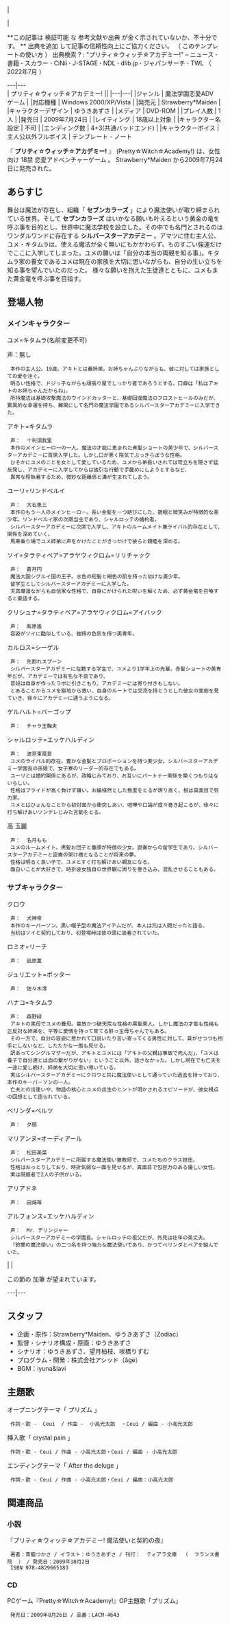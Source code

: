 |

|

**この記事は 検証可能  な  参考文献や出典  が全く示されていないか、不十分です。 ** 出典を追加  して記事の信頼性向上にご協力ください。  （
このテンプレートの使い方  ）  出典検索  ?  :  "プリティ☆ウィッチ☆アカデミー!"  –  ニュース  **·** 書籍  **·** スカラー
**·** CiNii  **·** J-STAGE  **·** NDL  **·** dlib.jp  **·** ジャパンサーチ  **·** TWL
（  2022年7月  ）  
  
---|---  
|  プリティ☆ウィッチ☆アカデミー!  ||
|---|---|
|ジャンル  |  魔法学園恋愛ADV   <br>ゲーム  |
|対応機種  |  Windows 2000/XP/Vista   |
|発売元  |  Strawberry*Maiden   |
|キャラクターデザイン  |  ゆうきあずさ   |
|メディア  |  DVD-ROM   |
|プレイ人数  |  1人   |
|発売日  |  2009年7月24日   |
|レイティング  |  18歳以上対象   |
|キャラクター名設定  |  不可   |
|エンディング数  |  4+3(共通バッドエンド)   |
|キャラクターボイス  |  主人公以外フルボイス   |
テンプレート  \-  ノート  
  
『 **プリティ☆ウィッチ☆アカデミー!** 』 (Pretty☆Witch☆Academy!) は、女性向け  18禁  恋愛アドベンチャーゲーム  。
Strawberry*Maiden  から2009年7月24日に発売された。

##  あらすじ  

舞台は魔法が存在し、組織「 **セブンカラーズ** 」により魔法使いが取り締まられている世界。そして **セブンカラーズ**
はいかなる願いも叶えるという黄金の竜を呼ぶ事を目的とし、世界中に魔法学校を設立した。その中でも名門とされるのはワンダルワンドに存在する
**シルバースターアカデミー**
。アマツに住む主人公、ユメ・キタムラは、使える魔法が全く無いにもかかわらず、ものすごい強運だけでここに入学してしまった。ユメの願いは「自分の本当の両親を知る事」。キタムラ家の養女であるユメは現在の家族を大切に思いながらも、自分の生い立ちを知る事を望んでいたのだった。
様々な願いを抱えた生徒達とともに、ユメもまた黄金竜を呼ぶ事を目指す。

##  登場人物  

###  メインキャラクター  

ユメ=キタムラ(名前変更不可)

声：無し

     本作の主人公。19歳。アキトとは義姉弟。お姉ちゃんぶりながらも、彼に対しては家族としての愛を注ぐ。 
     明るい性格で、ドジっ子ながらも頑張り屋でしっかり者であろうとする。口癖は「私はアキトのお姉ちゃんだからね」。 
     所持魔法は基礎攻撃魔法のウインドカッターと、基礎回復魔法のフロストヒールのみだが、驚異的な幸運を持ち、難関にして名門の魔法学園であるシルバースターアカデミーに入学できた。 
アキト=キタムラ

     声：  十利須我里 
     本作のメインヒーローの一人。魔法の才能に恵まれた青髪ショートの美少年で、シルバースターアカデミーに首席入学した。しかし口が悪く陰気でぶっきらぼうな性格。 
     ひそかにユメのことを女として愛しているため、ユメから弟扱いされては苛立ちを隠さず猛反発し、アカデミーに入学してからは強引な行動で手籠めにしようとするなど、 
     異常な程執着するため、微妙な距離感と溝が生まれてしまう。 
ユーリ=リンドベルイ

     声：  大石恵三 
     本作のもう一人のメインヒーロー。長い金髪を一つ結びにした、碧眼と微笑みが特徴的な美少年。リンドベルイ家の次期当主であり、シャルロッテの婚約者。 
     シルバースターアカデミーに次席で入学し、アキトのルームメイト兼ライバル的存在として、関係を深めていく。 
     馬車乗り場でユメ姉弟に声をかけたことがきっかけで彼らと親睦を深める。 
ソイ=タラティペア=アラヤウィクロム=リリチャック

     声：  蒼月円 
     魔法大国シグルイ国の王子。水色の短髪と褐色の肌を持った幼げな美少年。 
     留学生としてシルバースターアカデミーに入学した。 
     天真爛漫ながらも自信家な性格で、自身にかけられた呪いを解くため、必ず黄金竜を召喚すると豪語する。 
クリシュナ=タラティペア=アラヤウィクロム=アイバック

     声：  紫原遙 
     容姿がソイに酷似している、独特の色気を持つ美青年。 
カルロス=シーゲル

     声：  先割れスプーン 
     シルバースターアカデミーに在籍する学生で、ユメより1学年上の先輩。赤髪ショートの美青年だが、アカデミーでは有名な不良であり、 
     普段は自身が作ったラボに引きこもり、アカデミーには寄り付きもしない。 
     とあることからユメを窮地から救い、自身のルートでは交流を持とうとした彼女の面倒を見ていき、徐々にアカデミーに通うようになる。 
ゲルハルト=バーゴップ

     声：  チャラ王鞠夫 
シャルロッテ=エッケハルディン

     声：  波奈束風景 
     ユメのライバル的存在。豊かな金髪とプロポーションを持つ美少女。シルバースターアカデミー学園長の孫娘で、女子寮のリーダー的存在でもある。 
     ユーリとは婚約関係にあるが、政略じみており、お互いにパートナー関係を築くつもりはないらしい。 
     性格はプライドが高く負けず嫌い。お嬢様然とした態度をとるが誇り高く、根は真面目で努力家。 
     ユメとはひょんなことから初対面から衝突しあい、喧嘩や口論が度々巻き起こるが、徐々に打ち解けあいツンデレじみた言動をとる。 
高 玉麗

     声：  名月もも 
     ユメのルームメイト。黒髪お団子と童顔が特徴の少女。崑崙からの留学生であり、シルバースターアカデミーと崑崙の架け橋となることが将来の夢。 
     性格は明るく良い子で、ユメとすぐ打ち解けあい親友になる。 
     面白いことが大好きで、時折彼女独自の世界観に周りを巻き込み、混乱させることもある。 

###  サブキャラクター  

クロウ

     声：  犬神帝 
     本作のキーパーソン。黒い帽子型の魔法アイテムだが、本人は元は人間だったと語る。 
     当初はソイと契約しており、初登場時は彼の頭に装着されていた。 

ロミオ=リーチ

     声：  凪原薫 
ジュリエット=ポッター

     声：  佐々木澪 
ハナコ=キタムラ

     声：  森野緑 
     アキトの実母でユメの養母。豪放かつ破天荒な性格の黒髪美人。しかし魔法の才能も性格も正反対な姉弟を、平等に愛情を持って育てる肝っ玉母ちゃんでもある。 
     その一方で、自分の容姿に惹かれて口説いたり言い寄ってくる男性に対して、貢がせつつも相手にしないなど、したたかな一面も見せる。 
     訳あってシングルマザーだが、アキトとユメには「アキトの父親は事故で死んだ」、「ユメは養子で自分達とは血の繋がりがない」ということ以外、話さなかった。しかし現在でも亡夫を一途に愛し続け、姉弟を大切に思い導いている。 
     実はシルバースターアカデミーにクロウと共に魔法使いとして通っていた過去を持っており、本作のキーパーソンの一人。 
     亡夫との出逢いや、物語の核心とユメの出生のヒントが明かされるエピソードが、彼女視点の回想として語られている。 

ベリンダ=ベルツ

     声：  夕顔 
マリアンヌ=オーディアール

     声：  松田美菜 
     シルバースターアカデミーに所属する魔法使い兼教師で、ユメたちのクラス担任。 
     性格はおっとりしており、時折気弱な一面を見せるが、真面目で包容力のある優しい女性。 
     実は既婚者で2人の子供がいる。 

アリアドネ

     声：  田畑苺 
    

アルフォンス=エッケハルディン

     声：  Mr．デリンジャー 
     シルバースターアカデミーの学園長。シャルロッテの祖父だが、外見は壮年の美丈夫。 
     「鈴蘭の魔法使い」の二つ名を持つ強力な魔法使いであり、かつてべリンダとペアを組んでいた。 
|  | 

この節の  加筆  が望まれています。  
  
---|---  
  
##  スタッフ  

  * 企画・原作：Strawberry*Maiden、ゆうきあずさ（Zodiac） 
  * 監督・シナリオ構成・原画：ゆうきあずさ 
  * シナリオ：ゆうきあずさ、望月柚枝、咲橋りずむ 
  * プログラム・開発：株式会社アシッド（âge） 
  * BGM：iyuna&lavi 

##  主題歌  

オープニングテーマ「  プリズム  」

     作詞・歌 -  Ceui  / 作曲 -  小高光太郎  ・Ceui / 編曲 - 小高光太郎 
挿入歌「  crystal pain  」

     作詞・歌 - Ceui / 作曲 - 小高光太郎・Ceui / 編曲 - 小高光太郎 
エンディングテーマ「  After the deluge  」

     作詞・歌 - Ceui / 作曲 - 小高光太郎・Ceui / 編曲：小高光太郎 

##  関連商品  

###  小説  

『プリティ☆ウィッチ☆アカデミー! 魔法使いと契約の夜』

     著者：青龍つかさ / イラスト：ゆうきあずさ / 刊行：  ティアラ文庫  （  フランス書院  ） / 発売日：2009年10月2日 
     ISBN 978-4829665183 

###  CD  

PCゲーム『Pretty☆Witch☆Academy!』OP主題歌「プリズム」

     発売日：2009年8月26日 / 品番：LACM-4643 

